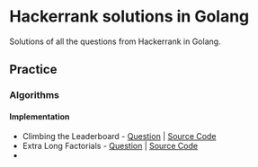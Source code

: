 # Hackerrank solutions in Golang

Solutions of all the questions from Hackerrank in Golang.

## Practice

### Algorithms

#### Implementation
- Climbing the Leaderboard -  [Question](https://www.hackerrank.com/challenges/climbing-the-leaderboard/problem?isFullScreen=true) | [Source Code](https://github.com/anhbkpro/go-hackerrank/blob/main/medium/climbing-the-leaderboard.go)
- Extra Long Factorials - [Question](https://www.hackerrank.com/challenges/extra-long-factorials/problem?isFullScreen=true) | [Source Code](https://github.com/anhbkpro/go-hackerrank/blob/main/medium/extra-long-factorials.go)
-
